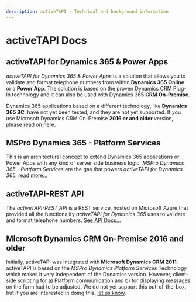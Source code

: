 ```yaml
---
description: activeTAPI - Technical and background information
---
```


# activeTAPI Docs

## activeTAPI for Dynamics 365 & Power Apps

_activeTAPI for Dynamics 365 & Power Apps_ is a solution that allows you to validate and format telephone numbers from within **Dynamics 365 Online** or a **Power App**. The solution is based on the proven Dynamics CRM Plug-In technology and it can also be used with Dynamics 365 **CRM On-Premise**.

Dynamics 365 applications based on a different technology, like **Dynamics 365 BC**, have not yet been tested, and they are not yet supported. If you use Microsoft Dynamics CRM On-Premise **2016 or and older** version, please [read on here](#crmoldversions).

## MSPro Dynamics 365 - Platform Services

This is an architectural concept to extend Dynamics 365 applications or Power Apps with any kind of server side business logic. _MSPro Dynamics 365 - Platform Services_ are the gas that powers _activeTAPI for Dynamics 365._ [read more...](~/_content/servicePlatform/README.md)

## activeTAPI-REST API

The _activeTAPI-REST API_ is a REST service, hosted on Microsoft Azure that provided all the functionality _activeTAPI for Dynamics 365_ uses to validate and format telephone numbers. [See API Docs...](https://activetapi3.azurewebsites.net/swagger/index.html)

## Microsoft Dynamics CRM On-Premise 2016 and older <a name="crmoldversions"></a>

Initially, activeTAPI was integrated with **Microsoft Dynamics CRM 2011**. activeTAPI is based on the _MSPro Dynamics Platform Services_ Technology which makes it very independent of the Dynamics version. However, client-side scripting for a\) Platform communication and b\) for displaying messages on the form had to be adjusted. We do not yet support this out-of-the-box, but if you are interested in doing this, [let us know](mailto:msc@activeTAPI.net).
